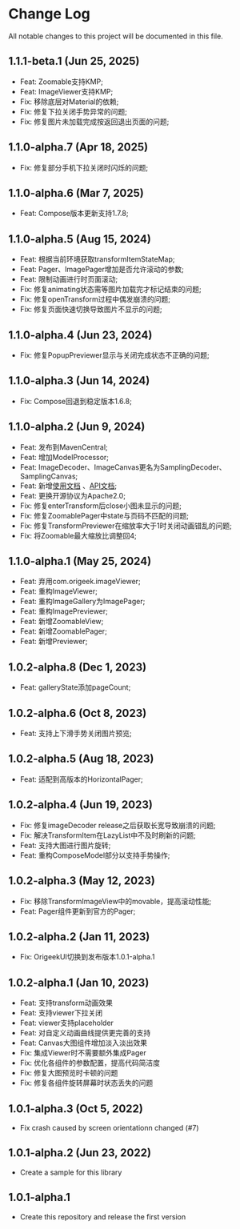 # **Change Log**
All notable changes to this project will be documented in this file.

## 1.1.1-beta.1 (Jun 25, 2025)
- Feat: Zoomable支持KMP;
- Feat: ImageViewer支持KMP;
- Fix: 移除底层对Material的依赖;
- Fix: 修复下拉关闭手势异常的问题;
- Fix: 修复图片未加载完成按返回退出页面的问题;

## 1.1.0-alpha.7 (Apr 18, 2025)
- Fix: 修复部分手机下拉关闭时闪烁的问题;

## 1.1.0-alpha.6 (Mar 7, 2025)
- Feat: Compose版本更新支持1.7.8;

## 1.1.0-alpha.5 (Aug 15, 2024)
- Feat: 根据当前环境获取transformItemStateMap;
- Feat: Pager、ImagePager增加是否允许滚动的参数;
- Feat: 限制动画进行时页面滚动;
- Fix: 修复animating状态需等图片加载完才标记结束的问题;
- Fix: 修复openTransform过程中偶发崩溃的问题;
- Fix: 修复页面快速切换导致图片不显示的问题;

## 1.1.0-alpha.4 (Jun 23, 2024)
- Fix: 修复PopupPreviewer显示与关闭完成状态不正确的问题;

## 1.1.0-alpha.3 (Jun 14, 2024)
- Fix: Compose回退到稳定版本1.6.8;

## 1.1.0-alpha.2 (Jun 9, 2024)
- Feat: 发布到MavenCentral;
- Feat: 增加ModelProcessor;
- Feat: ImageDecoder、ImageCanvas更名为SamplingDecoder、SamplingCanvas;
- Feat: 新增[使用文档](https://jvziyaoyao.github.io/scale/) 、[API文档](https://jvziyaoyao.github.io/scale/reference/);
- Feat: 更换开源协议为Apache2.0;
- Fix: 修复enterTransform后close小图未显示的问题;
- Fix: 修复ZoomablePager中state与页码不匹配的问题;
- Fix: 修复TransformPreviewer在缩放率大于1时关闭动画错乱的问题;
- Fix: 将Zoomable最大缩放比调整回4;

## 1.1.0-alpha.1 (May 25, 2024)
- Feat: 弃用com.origeek.imageViewer;
- Feat: 重构ImageViewer;
- Feat: 重构ImageGallery为ImagePager;
- Feat: 重构ImagePreviewer;
- Feat: 新增ZoomableView;
- Feat: 新增ZoomablePager;
- Feat: 新增Previewer;

## 1.0.2-alpha.8 (Dec 1, 2023)
- Feat: galleryState添加pageCount;

## 1.0.2-alpha.6 (Oct 8, 2023)
- Feat: 支持上下滑手势关闭图片预览;

## 1.0.2-alpha.5 (Aug 18, 2023)
- Feat: 适配到高版本的HorizontalPager;
 
## 1.0.2-alpha.4 (Jun 19, 2023)
- Fix: 修复imageDecoder release之后获取长宽导致崩溃的问题;
- Fix: 解决TransformItem在LazyList中不及时刷新的问题;
- Feat: 支持大图进行图片旋转;
- Feat: 重构ComposeModel部分以支持手势操作;

## 1.0.2-alpha.3 (May 12, 2023)
- Fix: 移除TransformImageView中的movable，提高滚动性能;
- Feat: Pager组件更新到官方的Pager;

## 1.0.2-alpha.2 (Jan 11, 2023)
- Fix: OrigeekUI切换到发布版本1.0.1-alpha.1

## 1.0.2-alpha.1 (Jan 10, 2023)
- Feat: 支持transform动画效果
- Feat: 支持viewer下拉关闭
- Feat: viewer支持placeholder
- Feat: 对自定义动画曲线提供更完善的支持
- Feat: Canvas大图组件增加淡入淡出效果
- Fix: 集成Viewer时不需要额外集成Pager
- Fix: 优化各组件的参数配置，提高代码简洁度
- Fix: 修复大图预览时卡顿的问题
- Fix: 修复各组件旋转屏幕时状态丢失的问题

## 1.0.1-alpha.3 (Oct 5, 2022)
- Fix crash caused by screen orientationn changed (#7)

## 1.0.1-alpha.2 (Jun 23, 2022)
- Create a sample for this library

## 1.0.1-alpha.1 
- Create this repository and release the first version
